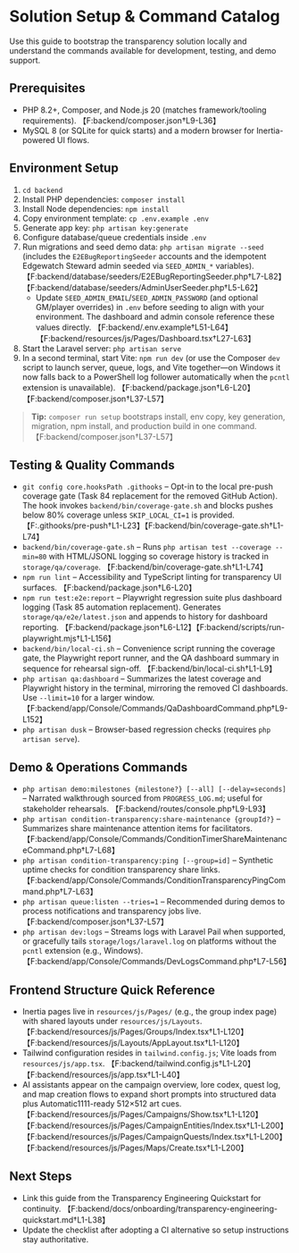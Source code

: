 # Solution Setup & Command Catalog

Use this guide to bootstrap the transparency solution locally and understand the commands available for development, testing, and demo support.

## Prerequisites
- PHP 8.2+, Composer, and Node.js 20 (matches framework/tooling requirements). 【F:backend/composer.json†L9-L36】
- MySQL 8 (or SQLite for quick starts) and a modern browser for Inertia-powered UI flows.

## Environment Setup
1. `cd backend`
2. Install PHP dependencies: `composer install`
3. Install Node dependencies: `npm install`
4. Copy environment template: `cp .env.example .env`
5. Generate app key: `php artisan key:generate`
6. Configure database/queue credentials inside `.env`
7. Run migrations and seed demo data: `php artisan migrate --seed` (includes the `E2EBugReportingSeeder` accounts and the idempotent Edgewatch Steward admin seeded via `SEED_ADMIN_*` variables). 【F:backend/database/seeders/E2EBugReportingSeeder.php†L7-L82】【F:backend/database/seeders/AdminUserSeeder.php†L5-L62】
   - Update `SEED_ADMIN_EMAIL`/`SEED_ADMIN_PASSWORD` (and optional GM/player overrides) in `.env` before seeding to align with your environment. The dashboard and admin console reference these values directly. 【F:backend/.env.example†L51-L64】【F:backend/resources/js/Pages/Dashboard.tsx†L27-L63】
8. Start the Laravel server: `php artisan serve`
9. In a second terminal, start Vite: `npm run dev` (or use the Composer `dev` script to launch server, queue, logs, and Vite together—on Windows it now falls back to a PowerShell log follower automatically when the `pcntl` extension is unavailable). 【F:backend/package.json†L6-L20】【F:backend/composer.json†L37-L57】

> **Tip:** `composer run setup` bootstraps install, env copy, key generation, migration, npm install, and production build in one command. 【F:backend/composer.json†L37-L57】

## Testing & Quality Commands
- `git config core.hooksPath .githooks` – Opt-in to the local pre-push coverage gate (Task 84 replacement for the removed GitHub Action). The hook invokes `backend/bin/coverage-gate.sh` and blocks pushes below 80% coverage unless `SKIP_LOCAL_CI=1` is provided. 【F:.githooks/pre-push†L1-L23】【F:backend/bin/coverage-gate.sh†L1-L74】
- `backend/bin/coverage-gate.sh` – Runs `php artisan test --coverage --min=80` with HTML/JSONL logging so coverage history is tracked in `storage/qa/coverage`. 【F:backend/bin/coverage-gate.sh†L1-L74】
- `npm run lint` – Accessibility and TypeScript linting for transparency UI surfaces. 【F:backend/package.json†L6-L20】
- `npm run test:e2e:report` – Playwright regression suite plus dashboard logging (Task 85 automation replacement). Generates `storage/qa/e2e/latest.json` and appends to history for dashboard reporting. 【F:backend/package.json†L6-L12】【F:backend/scripts/run-playwright.mjs†L1-L156】
- `backend/bin/local-ci.sh` – Convenience script running the coverage gate, the Playwright report runner, and the QA dashboard summary in sequence for rehearsal sign-off. 【F:backend/bin/local-ci.sh†L1-L9】
- `php artisan qa:dashboard` – Summarizes the latest coverage and Playwright history in the terminal, mirroring the removed CI dashboards. Use `--limit=10` for a larger window. 【F:backend/app/Console/Commands/QaDashboardCommand.php†L9-L152】
- `php artisan dusk` – Browser-based regression checks (requires `php artisan serve`).

## Demo & Operations Commands
- `php artisan demo:milestones {milestone?} [--all] [--delay=seconds]` – Narrated walkthrough sourced from `PROGRESS_LOG.md`; useful for stakeholder rehearsals. 【F:backend/routes/console.php†L9-L93】
- `php artisan condition-transparency:share-maintenance {groupId?}` – Summarizes share maintenance attention items for facilitators. 【F:backend/app/Console/Commands/ConditionTimerShareMaintenanceCommand.php†L7-L68】
- `php artisan condition-transparency:ping [--group=id]` – Synthetic uptime checks for condition transparency share links. 【F:backend/app/Console/Commands/ConditionTransparencyPingCommand.php†L7-L63】
- `php artisan queue:listen --tries=1` – Recommended during demos to process notifications and transparency jobs live. 【F:backend/composer.json†L37-L57】
- `php artisan dev:logs` – Streams logs with Laravel Pail when supported, or gracefully tails `storage/logs/laravel.log` on platforms without the `pcntl` extension (e.g., Windows). 【F:backend/app/Console/Commands/DevLogsCommand.php†L7-L56】

## Frontend Structure Quick Reference
- Inertia pages live in `resources/js/Pages/` (e.g., the group index page) with shared layouts under `resources/js/Layouts`. 【F:backend/resources/js/Pages/Groups/Index.tsx†L1-L120】【F:backend/resources/js/Layouts/AppLayout.tsx†L1-L120】
- Tailwind configuration resides in `tailwind.config.js`; Vite loads from `resources/js/app.tsx`. 【F:backend/tailwind.config.js†L1-L20】【F:backend/resources/js/app.tsx†L1-L40】
- AI assistants appear on the campaign overview, lore codex, quest log, and map creation flows to expand short prompts into structured data plus Automatic1111-ready 512×512 art cues. 【F:backend/resources/js/Pages/Campaigns/Show.tsx†L1-L120】【F:backend/resources/js/Pages/CampaignEntities/Index.tsx†L1-L200】【F:backend/resources/js/Pages/CampaignQuests/Index.tsx†L1-L200】【F:backend/resources/js/Pages/Maps/Create.tsx†L1-L200】

## Next Steps
- Link this guide from the Transparency Engineering Quickstart for continuity. 【F:backend/docs/onboarding/transparency-engineering-quickstart.md†L1-L38】
- Update the checklist after adopting a CI alternative so setup instructions stay authoritative.
